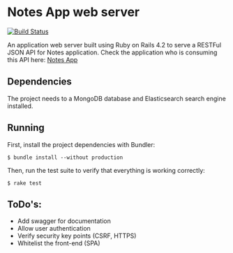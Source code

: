 # Notes App web server


[![Build Status](https://travis-ci.org/gustavosobral/notes_server.svg?branch=master)](https://travis-ci.org/gustavosobral/notes_server)

An application web server built using Ruby on Rails 4.2 to serve a RESTFul JSON API for Notes application. Check the application who is consuming this API here: [Notes App](https://github.com/gustavosobral/notes_app)

## Dependencies
The project needs to a MongoDB database and Elasticsearch search engine installed.

## Running
First, install the project dependencies with Bundler:

```
$ bundle install --without production
```

Then, run the test suite to verify that everything is working correctly:

```
$ rake test
```

## ToDo's:

* Add swagger for documentation
* Allow user authentication
* Verify security key points (CSRF, HTTPS)
* Whitelist the front-end (SPA)
